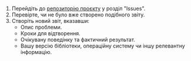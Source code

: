 1. Перейдіть до [репозиторію проєкту](URL_РЕПОЗИТОРІЮ) у розділ "Issues".
2. Перевірте, чи не було вже створено подібного звіту.
3. Створіть новий звіт, вказавши:
   - Опис проблеми.
   - Кроки для відтворення.
   - Очікувану поведінку та фактичний результат.
   - Вашу версію бібліотеки, операційну систему чи іншу релевантну інформацію.
